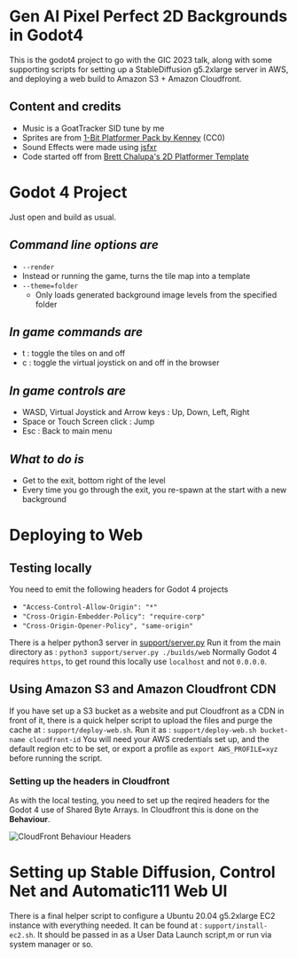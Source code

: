 # Gen AI Pixel Perfect 2D Backgrounds in Godot4

This is the godot4 project to go with the GIC 2023 talk, along with some supporting scripts for setting up a StableDiffusion g5.2xlarge server in AWS, and deploying a web build to Amazon S3 + Amazon Cloudfront.

## Content and credits

- Music is a GoatTracker SID tune by me
- Sprites are from [1-Bit Platformer Pack by Kenney](https://kenney.nl/assets/1-bit-platformer-pack) (CC0)
- Sound Effects were made using [jsfxr](https://sfxr.me/)
- Code started off from [Brett Chalupa's 2D Platformer Template ](https://github.com/brettchalupa/godot_2d_platformer)


# Godot 4 Project

Just open and build as usual.
## *Command line options are*
-  `--render`
  - Instead or running the game, turns the tile map into a template
- `--theme=folder`
	- Only loads generated background image levels from the specified folder

## *In game commands are*
- t : toggle the tiles on and off
- c : toggle the virtual joystick on and off in the browser

## *In game controls are*
- WASD, Virtual Joystick and Arrow keys : Up, Down, Left, Right
- Space or Touch Screen click : Jump
- Esc : Back to main menu

## *What to do is*
- Get to the exit, bottom right of the level
- Every time you go through the exit, you re-spawn at the start with a new background

# Deploying to Web

## Testing locally

You need to emit the following headers for Godot 4 projects
 - `"Access-Control-Allow-Origin": "*"`
 - `"Cross-Origin-Embedder-Policy": "require-corp"`
 - `"Cross-Origin-Opener-Policy", "same-origin"`

 There is a helper python3 server in  [support/server.py](support/server.py)
 Run it from the main directory as : `python3 support/server.py ./builds/web`
 Normally Godot 4 requires `https`, to get round this locally use `localhost` and not `0.0.0.0`.

## Using Amazon S3 and Amazon Cloudfront CDN

If you have set up a S3 bucket as a website and put Cloudfront as a CDN in front of it, there is a quick helper script to upload the files and purge the cache at : `support/deploy-web.sh`.
Run it as : `support/deploy-web.sh bucket-name cloudfront-id`
You will need your AWS credentials set up, and the default region etc to be set, or export a profile as `export AWS_PROFILE=xyz` before running the script.

### Setting up the headers in Cloudfront
As with the local testing, you need to set up the reqired headers for the Godot 4 use of Shared Byte Arrays. In Cloudfront this is done on the **Behaviour**.

![CloudFront Behaviour Headers]("support/behaviour-headers.png" "Headers")


# Setting up Stable Diffusion, Control Net and Automatic111 Web UI

There is a final helper script to configure a Ubuntu 20.04 g5.2xlarge EC2 instance with everything needed.
It can be found at : `support/install-ec2.sh`.
It should be passed in as a User Data Launch script,m or run via system manager or so.

